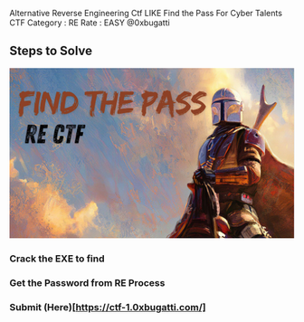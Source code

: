 Alternative Reverse Engineering Ctf LIKE Find the Pass For Cyber Talents CTF
Category : RE
Rate : EASY
@0xbugatti
## Steps to Solve 

![CTF](images/rectf.png)

### Crack the EXE to find
### Get the Password from RE Process 
### Submit (Here)[https://ctf-1.0xbugatti.com/] 

